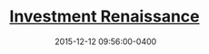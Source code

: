 ---
layout: post
title: <a href='https://www.imf.org/external/pubs/ft/fandd/2015/12/chen.htm?utm_source=hootsuite' target="_blank">Investment Renaissance</a> 
date:  2015-12-12 09:56:00-0400
description: China is important to the increasing foreign investment in Africa, but its role is far from dominant Africa’s economic growth has accelerated over the past 15 years and the continent has been receiving significantly more foreign direct investment than in the past. Each development almost certainly plays a role in causing the other.
tags: China
categories: English
---